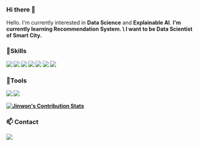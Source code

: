 ### Hi there 👋

<!--
**jw0112/jw0112** is a ✨ _special_ ✨ repository because its `README.md` (this file) appears on your GitHub profile.

Here are some ideas to get you started:

- 🔭 I’m currently working on ...
- 🌱 I’m currently learning ...
- 👯 I’m looking to collaborate on ...
- 🤔 I’m looking for help with ...
- 💬 Ask me about ...
- 📫 How to reach me: ...
- 😄 Pronouns: ...
- ⚡ Fun fact: ...
-->

Hello. I'm currently interested in **Data Science** and **Explainable AI**. <b>
I'm currently learning **Recommendation System**. \\ 
I want to be **Data Scientist of Smart City**.

###  :muscle:Skills
<p>

<img src="https://img.shields.io/badge/python-3776AB?style=flat-square&logo=python&logoColor=white" />
<img src="https://img.shields.io/badge/Jupyter-F37626?style=flat-square&logo=Jupyter&logoColor=white" />
<img src="https://img.shields.io/badge/TensorFlow-FF6F00?style=flat-square&logo=Tensorflow&logoColor=white" />
<img src="https://img.shields.io/badge/PyTorch-EE4C2C?style=flat-square&logo=PyTorch&logoColor=white" />
<img src="https://img.shields.io/badge/R-276DC3?style=flat-square&logo=R&logoColor=white" />
<img src="https://img.shields.io/badge/RStudio-75AADB?style=flat-square&logo=RStudio&logoColor=white" />
<img src="https://img.shields.io/badge/MySQL-4479A1?style=flat-square&logo=MySQL&logoColor=white" />

</p>

###  :hammer:Tools

<p>
<img src="https://img.shields.io/badge/Git-F05032?style=flat-square&logo=Git&logoColor=white" />
<img src="https://img.shields.io/badge/GitHub-181717?style=flat-square&logoGitHub&logoColor=white" />
</p>


<!--
<b></b>
![Jinwon's GitHub stats](https://github-readme-stats.vercel.app/api?# username=jw0112&show_icons=true&theme=radical)
-->

<b></b>
[![Jinwon's Contribution Stats](https://github-contribution-stats.vercel.app/api/?username=jw0112)](https://github.com/jw0112/github-contribution-stats/)

###  :mailbox: Contact

<a href="mailto:a01086387102@gmail.com" target="_blank"><img src="https://img.shields.io/badge/Gmail-EA4335?style=flat-square&logoGmail&logoColor=white" ></a>



